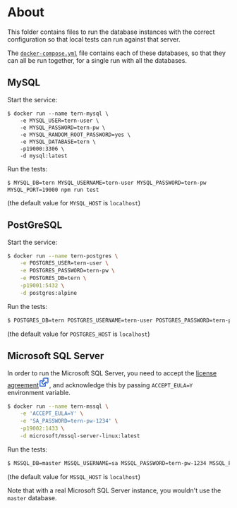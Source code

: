 # About

This folder contains files to run the database instances with the correct configuration so that local tests can run against that server.

The [`docker-compose.yml`](docker-compose.yml) file contains each of these databases, so that they can all be run together, for a single run with all the databases.

## MySQL

Start the service:

```(bash)
$ docker run --name tern-mysql \
    -e MYSQL_USER=tern-user \
    -e MYSQL_PASSWORD=tern-pw \
    -e MYSQL_RANDOM_ROOT_PASSWORD=yes \
    -e MYSQL_DATABASE=tern \
    -p19000:3306 \
    -d mysql:latest
```

Run the tests:

```(bash)
$ MYSQL_DB=tern MYSQL_USERNAME=tern-user MYSQL_PASSWORD=tern-pw MYSQL_PORT=19000 npm run test
```

(the default value for `MYSQL_HOST` is `localhost`)


## PostGreSQL

Start the service:

```bash
$ docker run --name tern-postgres \
    -e POSTGRES_USER=tern-user \
    -e POSTGRES_PASSWORD=tern-pw \
    -e POSTGRES_DB=tern \
    -p19001:5432 \
    -d postgres:alpine
```

Run the tests:

```bash
$ POSTGRES_DB=tern POSTGRES_USERNAME=tern-user POSTGRES_PASSWORD=tern-pw POSTGRES_PORT=19001 npm run test
```

(the default value for `POSTGRES_HOST` is `localhost`)


## Microsoft SQL Server

In order to run the Microsoft SQL Server, you need to accept the [license agreement](https://go.microsoft.com/fwlink/?linkid=857698)![extern](../../../site/img/extern.svg), and acknowledge this by passing `ACCEPT_EULA=Y` environment variable.

```bash
$ docker run --name tern-mssql \
    -e 'ACCEPT_EULA=Y' \
    -e 'SA_PASSWORD=tern-pw-1234' \
    -p19002:1433 \
    -d microsoft/mssql-server-linux:latest
```

Run the tests:

```bash
$ MSSQL_DB=master MSSQL_USERNAME=sa MSSQL_PASSWORD=tern-pw-1234 MSSQL_PORT=19002 npm run test
```

(the default value for `MSSQL_HOST` is `localhost`)

Note that with a real Microsoft SQL Server instance, you wouldn't use the `master` database.
